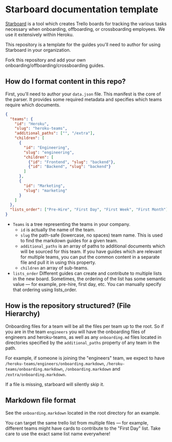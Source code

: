 # Starboard documentation template

[Starboard][1] is a tool which creates Trello boards for tracking the various tasks necessary when onboarding, offboarding, or crossboarding employees. We use it extensively within Heroku.

This repository is a template for the guides you'll need to author for using Starboard in your organization.

Fork this repository and add your own onboarding/offboarding/crossboarding guides.

## How do I format content in this repo?

First, you'll need to author your `data.json` file. This manifest is the core of the parser. It provides some required metadata and specifies which teams require which documents.

```JSON
{
  "teams": {
    "id": "Heroku",
    "slug": "heroku-teams",
    "additional_paths": ["", "/extra"],
    "children": [
      {
        "id": "Engineering",
        "slug": "engineering",
        "children": [
          {"id": "Frontend", "slug": "backend"},
          {"id": "Backend", "slug": "backend"}
        ]
      },
      {
        "id": "Marketing",
        "slug": "marketing"
      }
    ]
  },
  "lists_order": ["Pre-Hire", "First Day", "First Week", "First Month"]
}
```
- `Teams` is a tree representing the teams in your company.
  - `id` is actually the name of the team.
  - `slug` the path-safe (lowercase, no spaces) team name. This is used to find the markdown guides for a given team.
  - `additional_paths` is an array of paths to additional documents which will be sourced for this team. If you have guides which are relevant for multiple teams, you can put the common content in a separate file and pull it in using this property.
  - `children` an array of sub-teams.
- `lists_order` Different guides can create and contribute to multiple lists in the new board. Sometimes, the ordering of the list has some semantic value — for example, pre-hire, first day, etc. You can manually specify that ordering using lists_order.

## How is the repository structured? (File Hierarchy)

Onboarding files for a team will be all the files per team up to the root.
So if you are in the team `engineers` you will have the onboarding files of engineers and heroku-teams, as well as any `onboarding.md` files located in directories specified by the `additional_paths` property of any team in the path.

For example, if someone is joining the "engineers" team, we expect to have `/heroku-teams/engineers/onboarding.markdown`, `/heroku-teams/onboarding.markdown`, `/onboarding.markdown` and `/extra/onboarding.markdown`.

If a file is missing, starboard will silently skip it.

## Markdown file format

See the `onboarding.markdown` located in the root directory for an example.

You can target the same trello list from multiple files — for example, different teams might have cards to contribute to the "First Day" list. Take care to use the exact same list name everywhere!

[1]: http://github.com/heroku/starboard